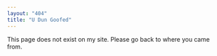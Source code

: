 ```yaml
---
layout: "404"
title: "U Dun Goofed"
---  
```

This page does not exist on my site. Please go back to where you came from.